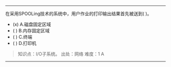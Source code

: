 ---
在采用SPOOLing技术的系统中，用户作业的打印输出结果首先被送到( )。
- (x) A.磁盘固定区域 
- ( ) B.内存固定区域 
- ( ) C.终端 
- ( ) D.打印机

> 知识点：I/O子系统。
> 出处：网络
> 难度：1
> A

---